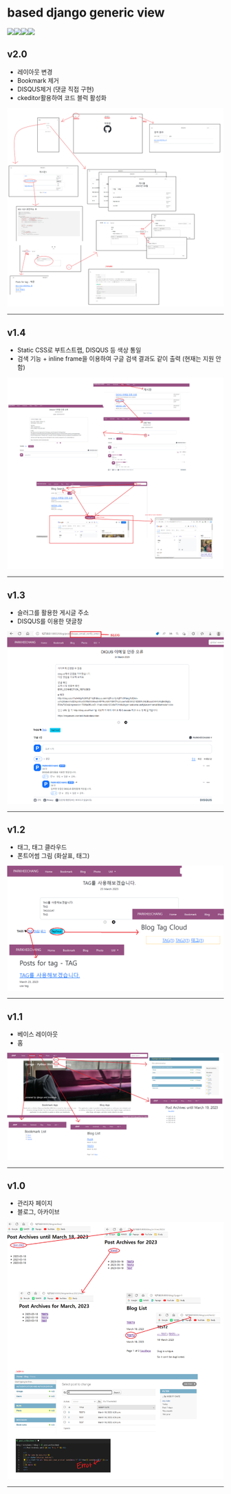 #  based django generic view
<img src="https://img.shields.io/badge/HTML-E34F26?style=flat-square&logo=HTML5&logoColor=white"/><img src="https://img.shields.io/badge/CSS3-1572B6?style=flat-square&logo=CSS3&logoColor=white"/><img src="https://img.shields.io/badge/django-092E20?style=flat-square&logo=django&logoColor=white"/><img src="https://img.shields.io/badge/python-3776AB?style=flat-square&logo=python&logoColor=white"/>

## v2.0
- 레이아웃 변경
- Bookmark 제거
- DISQUS제거 (댓글 직접 구현)
- ckeditor활용하여 코드 블럭 활성화
<img src="./History/day1.6.png">

---

## v1.4
- Static CSS로 부트스트랩, DISQUS 등 색상 통일
- 검색 기능 + inline frame을 이용하여 구글 검색 결과도 같이 출력 (현재는 지원 안함)
<img src="./History/230325.png">

---

## v1.3
- 슬러그를 활용한 게시글 주소
- DISQUS를 이용한 댓글창
<img src="./History/230324.png">

---

## v1.2
- 태그, 태그 클라우드
- 폰트어썸 그림 (화살표, 태그)
<img src="./History/230323.png">

---

## v1.1
- 베이스 레이아웃
- 홈
<img src="./History/IDHP_230319.png">

---

## v1.0
- 관리자 페이지 
- 블로그, 아카이브
<img src="./History/IDHP_230318.png">

---

